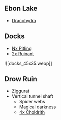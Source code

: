 
## Ebon Lake

* [Dracohydra](https://www.dndbeyond.com/monsters/2059715-dracohydra)

## Docks

* [Nx Pitling](https://www.dndbeyond.com/monsters/4485977-pitling)
* [2x Ruinant](https://www.dndbeyond.com/monsters/4485987-ruinant)

![[docks_45x35.webp]]

## Drow Ruin

* Ziggurat
* Vertical tunnel shaft
	* Spider webs 
	* Magical darkness
	* [4x Choldrith](https://www.dndbeyond.com/monsters/2560755-choldrith)
